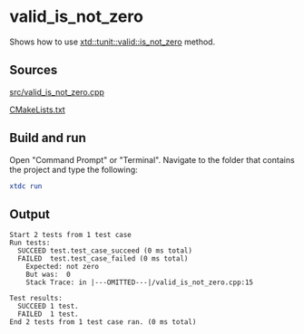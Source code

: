 # valid_is_not_zero

Shows how to use [xtd::tunit::valid::is_not_zero](https://gammasoft71.github.io/xtd/reference_guides/latest/classxtd_1_1tunit_1_1valid.html#a2b6ced238a6f4dfefc171c39f330cb78) method.

## Sources

[src/valid_is_not_zero.cpp](src/valid_is_not_zero.cpp)

[CMakeLists.txt](CMakeLists.txt)

## Build and run

Open "Command Prompt" or "Terminal". Navigate to the folder that contains the project and type the following:

```cmake
xtdc run
```

## Output

```
Start 2 tests from 1 test case
Run tests:
  SUCCEED test.test_case_succeed (0 ms total)
  FAILED  test.test_case_failed (0 ms total)
    Expected: not zero
    But was:  0
    Stack Trace: in |---OMITTED---|/valid_is_not_zero.cpp:15

Test results:
  SUCCEED 1 test.
  FAILED  1 test.
End 2 tests from 1 test case ran. (0 ms total)
```

